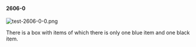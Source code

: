 #### 2606-0
![test-2606-0-0.png](https://github.com/lil-lab/nlvr/raw/master/nlvr/test/images/4/test-2606-0-0.png "test-2606-0-0.png")

There is a box with items of which there is only one blue item and one black item.